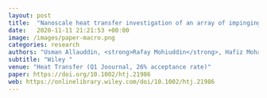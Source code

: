 ```yaml
---
layout: post
title:  "Nanoscale heat transfer investigation of an array of impinging jet systems with different working fluids under crossflow with and without pin fins"
date:   2020-11-11 21:21:53 +00:00
image: /images/paper-macro.png
categories: research
authors: "Usman Allauddin, <strong>Rafay Mohiuddin</strong>, Hafiz Mohammad Usman Khan, Naseem Uddin, Waqar A. Khan"
subtitle: "Wiley "
venue: "Heat Transfer (Q1 Joournal, 26% acceptance rate)"
paper: https://doi.org/10.1002/htj.21986
web: https://onlinelibrary.wiley.com/doi/10.1002/htj.21986
---
```


